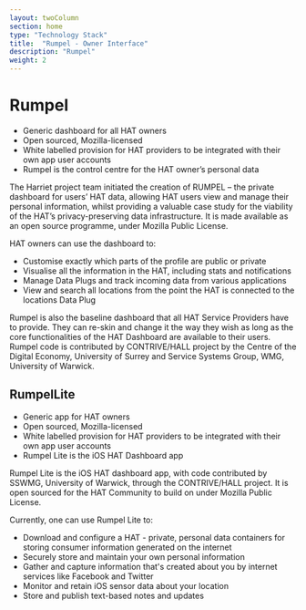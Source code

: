 ```yaml
---
layout: twoColumn
section: home
type: "Technology Stack"
title:  "Rumpel - Owner Interface"
description: "Rumpel"
weight: 2
---
```


# Rumpel

- Generic dashboard for all HAT owners
- Open sourced, Mozilla-licensed
- White labelled provision for HAT providers to be integrated with their own app user accounts
- Rumpel is the control centre for the HAT owner’s personal data 


The Harriet project team initiated the creation of RUMPEL – the private dashboard for users’ HAT data, allowing HAT users view and manage their personal information, whilst providing a valuable case study for the viability of the HAT’s privacy-preserving data infrastructure. It is made available as an open source programme, under Mozilla Public License.

HAT owners can use the dashboard to:

- Customise exactly which parts of the profile are public or private
- Visualise all the information in the HAT, including stats and notifications
- Manage Data Plugs and track incoming data from various applications
- View and search all locations from the point the HAT is connected to the locations Data Plug

Rumpel is also the baseline dashboard that all HAT Service Providers have to provide. They can re-skin and change it the way they wish as long as the core functionalities of the HAT Dashboard are available to their users. Rumpel code is contributed by CONTRIVE/HALL project by the Centre of the Digital Economy, University of Surrey and Service Systems Group, WMG, University of Warwick.


## RumpelLite

- Generic app for HAT owners
- Open sourced, Mozilla-licensed
- White labelled provision for HAT providers to be integrated with their own app user accounts
- Rumpel Lite is the iOS HAT Dashboard app

Rumpel Lite is the iOS HAT dashboard app, with code contributed by SSWMG, University of Warwick, through the CONTRIVE/HALL project. It is open sourced for the HAT Community to build on under Mozilla Public License.

Currently, one can use Rumpel Lite to:

* Download and configure a HAT - private, personal data containers for storing consumer information generated on the internet  
* Securely store and maintain your own personal information
* Gather and capture information that's created about you by internet services like Facebook and Twitter
* Monitor and retain iOS sensor data about your location
* Store and publish text-based notes and updates

